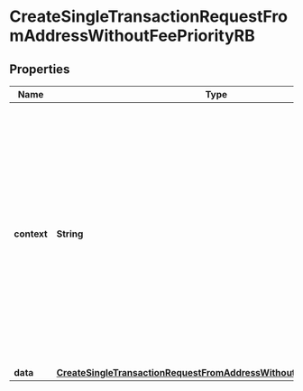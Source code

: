 

# CreateSingleTransactionRequestFromAddressWithoutFeePriorityRB


## Properties

| Name | Type | Description | Notes |
|------------ | ------------- | ------------- | -------------|
|**context** | **String** | In batch situations the user can use the context to correlate responses with requests. This property is present regardless of whether the response was successful or returned as an error. &#x60;context&#x60; is specified by the user. |  [optional] |
|**data** | [**CreateSingleTransactionRequestFromAddressWithoutFeePriorityRBData**](CreateSingleTransactionRequestFromAddressWithoutFeePriorityRBData.md) |  |  |



